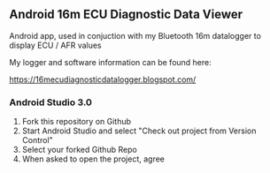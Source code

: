 ## Android 16m ECU Diagnostic Data Viewer

Android app, used in conjuction with my Bluetooth 16m datalogger to display ECU / AFR values

My logger and software information can be found here:

https://16mecudiagnosticdatalogger.blogspot.com/


### Android Studio 3.0

1) Fork this repository on Github
2) Start Android Studio and select "Check out project from Version Control"
3) Select your forked Github Repo
4) When asked to open the project, agree
